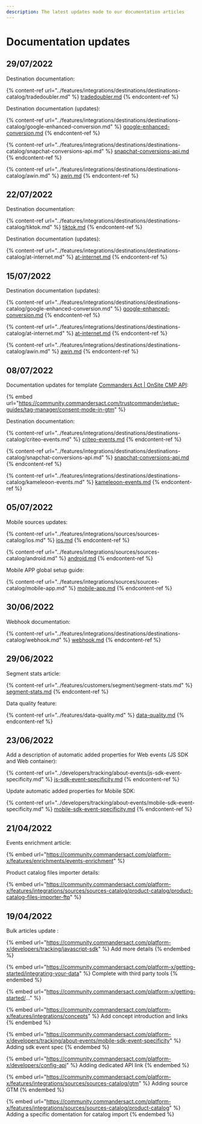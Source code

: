 ```yaml
---
description: The latest updates made to our documentation articles
---
```


# Documentation updates

## 29/07/2022

Destination documentation:

{% content-ref url="../features/integrations/destinations/destinations-catalog/tradedoubler.md" %}
[tradedoubler.md](../features/integrations/destinations/destinations-catalog/tradedoubler.md)
{% endcontent-ref %}

Destination documentation (updates):

{% content-ref url="../features/integrations/destinations/destinations-catalog/google-enhanced-conversion.md" %}
[google-enhanced-conversion.md](../features/integrations/destinations/destinations-catalog/google-enhanced-conversion.md)
{% endcontent-ref %}

{% content-ref url="../features/integrations/destinations/destinations-catalog/snapchat-conversions-api.md" %}
[snapchat-conversions-api.md](../features/integrations/destinations/destinations-catalog/snapchat-conversions-api.md)
{% endcontent-ref %}

{% content-ref url="../features/integrations/destinations/destinations-catalog/awin.md" %}
[awin.md](../features/integrations/destinations/destinations-catalog/awin.md)
{% endcontent-ref %}

## 22/07/2022

Destination documentation:

{% content-ref url="../features/integrations/destinations/destinations-catalog/tiktok.md" %}
[tiktok.md](../features/integrations/destinations/destinations-catalog/tiktok.md)
{% endcontent-ref %}

Destination documentation (updates):

{% content-ref url="../features/integrations/destinations/destinations-catalog/at-internet.md" %}
[at-internet.md](../features/integrations/destinations/destinations-catalog/at-internet.md)
{% endcontent-ref %}

## 15/07/2022

Destination documentation (updates):

{% content-ref url="../features/integrations/destinations/destinations-catalog/google-enhanced-conversion.md" %}
[google-enhanced-conversion.md](../features/integrations/destinations/destinations-catalog/google-enhanced-conversion.md)
{% endcontent-ref %}

{% content-ref url="../features/integrations/destinations/destinations-catalog/at-internet.md" %}
[at-internet.md](../features/integrations/destinations/destinations-catalog/at-internet.md)
{% endcontent-ref %}

{% content-ref url="../features/integrations/destinations/destinations-catalog/awin.md" %}
[awin.md](../features/integrations/destinations/destinations-catalog/awin.md)
{% endcontent-ref %}

## 08/07/2022

Documentation updates for template [Commanders Act | OnSite CMP API](https://tagmanager.google.com/gallery/#/owners/CommandersAct/templates/GTM-OnSite-API):

{% embed url="https://community.commandersact.com/trustcommander/setup-guides/tag-manager/consent-mode-in-gtm" %}

Destination documentation:

{% content-ref url="../features/integrations/destinations/destinations-catalog/criteo-events.md" %}
[criteo-events.md](../features/integrations/destinations/destinations-catalog/criteo-events.md)
{% endcontent-ref %}

{% content-ref url="../features/integrations/destinations/destinations-catalog/snapchat-conversions-api.md" %}
[snapchat-conversions-api.md](../features/integrations/destinations/destinations-catalog/snapchat-conversions-api.md)
{% endcontent-ref %}

{% content-ref url="../features/integrations/destinations/destinations-catalog/kameleoon-events.md" %}
[kameleoon-events.md](../features/integrations/destinations/destinations-catalog/kameleoon-events.md)
{% endcontent-ref %}

## 05/07/2022

Mobile sources updates:&#x20;

{% content-ref url="../features/integrations/sources/sources-catalog/ios.md" %}
[ios.md](../features/integrations/sources/sources-catalog/ios.md)
{% endcontent-ref %}

{% content-ref url="../features/integrations/sources/sources-catalog/android.md" %}
[android.md](../features/integrations/sources/sources-catalog/android.md)
{% endcontent-ref %}

Mobile APP global setup guide:

{% content-ref url="../features/integrations/sources/sources-catalog/mobile-app.md" %}
[mobile-app.md](../features/integrations/sources/sources-catalog/mobile-app.md)
{% endcontent-ref %}

## 30/06/2022

Webhook documentation:

{% content-ref url="../features/integrations/destinations/destinations-catalog/webhook.md" %}
[webhook.md](../features/integrations/destinations/destinations-catalog/webhook.md)
{% endcontent-ref %}

## 29/06/2022

Segment stats article:

{% content-ref url="../features/customers/segment/segment-stats.md" %}
[segment-stats.md](../features/customers/segment/segment-stats.md)
{% endcontent-ref %}

Data quality feature:

{% content-ref url="../features/data-quality.md" %}
[data-quality.md](../features/data-quality.md)
{% endcontent-ref %}

## 23/06/2022

Add a description of automatic added properties for Web events (JS SDK and Web container):

{% content-ref url="../developers/tracking/about-events/js-sdk-event-specificity.md" %}
[js-sdk-event-specificity.md](../developers/tracking/about-events/js-sdk-event-specificity.md)
{% endcontent-ref %}

Update automatic added properties for Mobile SDK:

{% content-ref url="../developers/tracking/about-events/mobile-sdk-event-specificity.md" %}
[mobile-sdk-event-specificity.md](../developers/tracking/about-events/mobile-sdk-event-specificity.md)
{% endcontent-ref %}

## 21/04/2022

Events enrichment article:

{% embed url="https://community.commandersact.com/platform-x/features/enrichments/events-enrichment" %}

Product catalog files importer details:

{% embed url="https://community.commandersact.com/platform-x/features/integrations/sources/sources-catalog/product-catalog/product-catalog-files-importer-ftp" %}

## 19/04/2022

Bulk articles update :

{% embed url="https://community.commandersact.com/platform-x/developers/tracking/javascript-sdk" %}
Add more details
{% endembed %}

{% embed url="https://community.commandersact.com/platform-x/getting-started/integrating-your-data" %}
Complete with third party tools
{% endembed %}

{% embed url="https://community.commandersact.com/platform-x/getting-started/..." %}

{% embed url="https://community.commandersact.com/platform-x/features/integrations/concepts" %}
Add concept introduction and links
{% endembed %}

{% embed url="https://community.commandersact.com/platform-x/developers/tracking/about-events/mobile-sdk-event-specificity" %}
Adding sdk event spec
{% endembed %}

{% embed url="https://community.commandersact.com/platform-x/developers/config-api" %}
Adding dedicated API link
{% endembed %}

{% embed url="https://community.commandersact.com/platform-x/features/integrations/sources/sources-catalog/gtm" %}
Adding source GTM
{% endembed %}

{% embed url="https://community.commandersact.com/platform-x/features/integrations/sources/sources-catalog/product-catalog" %}
Adding a specific domentation for catalog import
{% endembed %}
